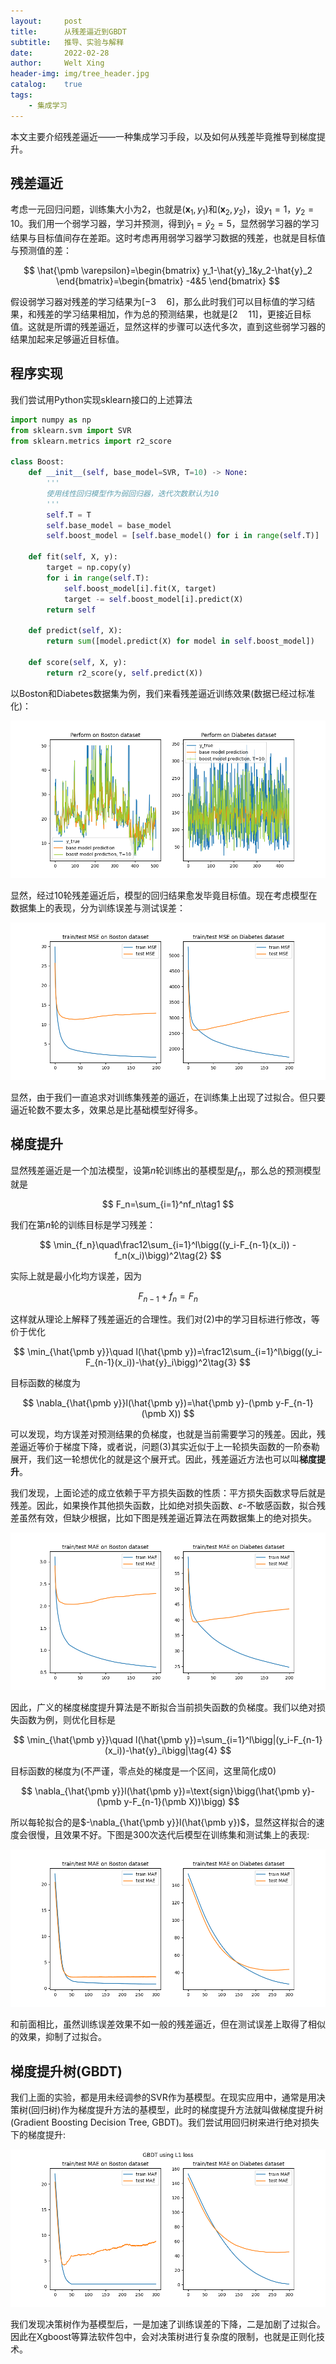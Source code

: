 ```yaml
---
layout:     post
title:      从残差逼近到GBDT
subtitle:   推导、实验与解释
date:       2022-02-28
author:     Welt Xing
header-img: img/tree_header.jpg
catalog:    true
tags:
    - 集成学习
---
```


本文主要介绍残差逼近——一种集成学习手段，以及如何从残差毕竟推导到梯度提升。

## 残差逼近

考虑一元回归问题，训练集大小为2，也就是$(\pmb x_1,y_1)$和$(\pmb x_2,y_2)$，设$y_1=1$，$y_2=10$。我们用一个弱学习器，学习并预测，得到$\hat{y}_1=\hat{y}_2=5$，显然弱学习器的学习结果与目标值间存在差距。这时考虑再用弱学习器学习数据的残差，也就是目标值与预测值的差：

$$
\hat{\pmb \varepsilon}=\begin{bmatrix}
y_1-\hat{y}_1&y_2-\hat{y}_2
\end{bmatrix}=\begin{bmatrix}
-4&5
\end{bmatrix}
$$

假设弱学习器对残差的学习结果为$[-3\quad6]$，那么此时我们可以目标值的学习结果，和残差的学习结果相加，作为总的预测结果，也就是$[2\quad11]$，更接近目标值。这就是所谓的残差逼近，显然这样的步骤可以迭代多次，直到这些弱学习器的结果加起来足够逼近目标值。

## 程序实现

我们尝试用Python实现sklearn接口的上述算法

```python
import numpy as np
from sklearn.svm import SVR
from sklearn.metrics import r2_score

class Boost:
    def __init__(self, base_model=SVR, T=10) -> None:
        '''
        使用线性回归模型作为弱回归器，迭代次数默认为10
        '''
        self.T = T
        self.base_model = base_model
        self.boost_model = [self.base_model() for i in range(self.T)]

    def fit(self, X, y):
        target = np.copy(y)
        for i in range(self.T):
            self.boost_model[i].fit(X, target)
            target -= self.boost_model[i].predict(X)
        return self

    def predict(self, X):
        return sum([model.predict(X) for model in self.boost_model])

    def score(self, X, y):
        return r2_score(y, self.predict(X))
```

以Boston和Diabetes数据集为例，我们来看残差逼近训练效果(数据已经过标准化)：

![1](/img/xgboost/boost_perf.png)

显然，经过10轮残差逼近后，模型的回归结果愈发毕竟目标值。现在考虑模型在数据集上的表现，分为训练误差与测试误差：

<img src="/img/xgboost/boost_mse.png" alt="2" style="zoom:67%;" />

显然，由于我们一直追求对训练集残差的逼近，在训练集上出现了过拟合。但只要逼近轮数不要太多，效果总是比基础模型好得多。

## 梯度提升

显然残差逼近是一个加法模型，设第$n$轮训练出的基模型是$f_n$，那么总的预测模型就是

$$
F_n=\sum_{i=1}^nf_n\tag1
$$

我们在第$n$轮的训练目标是学习残差：

$$
\min_{f_n}\quad\frac12\sum_{i=1}^l\bigg((y_i-F_{n-1}(x_i)) -f_n(x_i)\bigg)^2\tag{2}
$$

实际上就是最小化均方误差，因为

$$
F_{n-1}+f_n=F_n
$$

这样就从理论上解释了残差逼近的合理性。我们对(2)中的学习目标进行修改，等价于优化

$$
\min_{\hat{\pmb y}}\quad l(\hat{\pmb y})=\frac12\sum_{i=1}^l\bigg((y_i-F_{n-1}(x_i))-\hat{y}_i\bigg)^2\tag{3}
$$

目标函数的梯度为

$$
\nabla_{\hat{\pmb y}}l(\hat{\pmb y})=\hat{\pmb y}-(\pmb y-F_{n-1}(\pmb X))
$$

可以发现，均方误差对预测结果的负梯度，也就是当前需要学习的残差。因此，残差逼近等价于梯度下降，或者说，问题$(3)$其实近似于上一轮损失函数的一阶泰勒展开，我们这一轮想优化的就是这个展开式。因此，残差逼近方法也可以叫**梯度提升**。

我们发现，上面论述的成立依赖于平方损失函数的性质：平方损失函数求导后就是残差。因此，如果换作其他损失函数，比如绝对损失函数、$\varepsilon$-不敏感函数，拟合残差虽然有效，但缺少根据，比如下图是残差逼近算法在两数据集上的绝对损失。

<img src="/img/xgboost/boost_mae.png" alt="2" style="zoom:67%;" />

因此，广义的梯度梯度提升算法是不断拟合当前损失函数的负梯度。我们以绝对损失函数为例，则优化目标是

$$
\min_{\hat{\pmb y}}\quad l(\hat{\pmb y})=\sum_{i=1}^l\bigg|(y_i-F_{n-1}(x_i))-\hat{y}_i\bigg|\tag{4}
$$

目标函数的梯度为(不严谨，零点处的梯度是一个区间，这里简化成0)

$$
\nabla_{\hat{\pmb y}}l(\hat{\pmb y})=\text{sign}\bigg(\hat{\pmb y}-(\pmb y-F_{n-1}(\pmb X))\bigg)
$$

所以每轮拟合的是$-\nabla_{\hat{\pmb y}}l(\hat{\pmb y})$，显然这样拟合的速度会很慢，且效果不好。下图是300次迭代后模型在训练集和测试集上的表现:

<img src="/img/xgboost/boost_l1_mae.png" alt="4" style="zoom:67%;" />

和前面相比，虽然训练误差效果不如一般的残差逼近，但在测试误差上取得了相似的效果，抑制了过拟合。

## 梯度提升树(GBDT)

我们上面的实验，都是用未经调参的SVR作为基模型。在现实应用中，通常是用决策树(回归树)作为梯度提升方法的基模型，此时的梯度提升方法就叫做梯度提升树(Gradient Boosting Decision Tree, GBDT)。我们尝试用回归树来进行绝对损失下的梯度提升:

<img src="/img/xgboost/gbdt_l1_mae.png" alt="4" style="zoom:67%;" />

我们发现决策树作为基模型后，一是加速了训练误差的下降，二是加剧了过拟合。因此在Xgboost等算法软件包中，会对决策树进行复杂度的限制，也就是正则化技术。
